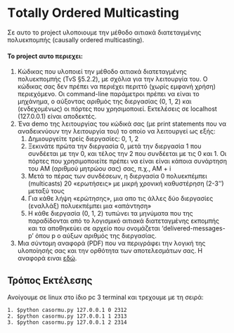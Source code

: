 

# Τotally Οrdered Μulticasting

Σε αυτο το project υλοποιουμε την μέθοδο αιτιακά διατεταγμένης πολυεκπομπής (causally ordered multicasting).

#### Το project αυτο περιεχει: 
1. Κώδικας που υλοποιεί την μέθοδο αιτιακά διατεταγμένης πολυεκπομπής (TvS §5.2.2), με σχόλια για την λειτουργία του. Ο κώδικας σας δεν πρέπει να περιέχει περιττό (χωρίς εμφανή χρήση) περιεχόμενο. Οι command-line παράμετροι πρέπει να είναι το μηχάνημα, ο αύξοντας αριθμός της διεργασίας (0, 1, 2) και (ενδεχομένως) οι πόρτες που χρησιμοποιεί. Εκτελέσεις σε localhost (127.0.0.1) είναι αποδεκτές. 
2. Ένα demo της λειτουργίας του κώδικά σας (με print statements που να αναδεικνύουν την λειτουργία του) το οποίο να λειτουργεί ως εξής: 
    1. Δημιουργείτε τρείς διεργασίες: 0, 1, 2 
    2. Ξεκινάτε πρώτα την διεργασία 0, μετά την διεργασία 1 που συνδέεται με την 0, και τέλος την 2 που συνδέεται με τις 0 και 1. Οι πόρτες που χρησιμοποιείτε πρέπει να είναι είναι κάποια συνάρτηση του ΑΜ (αριθμού μητρώου σας) σας, π.χ., ΑΜ + i 
    3. Μετά το πέρας των συνδέσεων, η διεργασία 0 πολυεκπέμπει (multicasts) 20 «ερωτήσεις» με μικρή χρονική καθυστέρηση (2-3’’) μεταξύ τους 
    4. Για κάθε λήψη «ερώτησης», μια απο τις άλλες δύο διεργασίες (εναλλάξ) πολυεκπέμπει μια «απάντηση» 
    5. Η κάθε διεργασία (0, 1, 2) τυπώνει τα μηνύματα που της παραδίδονται από το λογισμικό αιτιακά διατεταγμένης εκπομπής και τα αποθηκεύει σε αρχείο που ονομάζεται ‘delivered-messages-p’ όπου p ο αύξων αριθμός της διεργασίας. 
3. Μια σύντομη αναφορά (PDF) που να περιγράφει την λογική της υλοποίησής σας και την ορθότητα των αποτελεσμάτων σας. Η αναφορά ειναι [εδώ](report.pdf).

## Τρόπος Εκτέλεσης
Ανοίγουμε σε linux στο ίδιο pc 3 terminal και τρεχουμε με τη σειρά:
```
1. $python casormu.py 127.0.0.1 0 2312
2. $python casormu.py 127.0.0.1 1 2313
3. $python casormu.py 127.0.0.1 2 2314
```